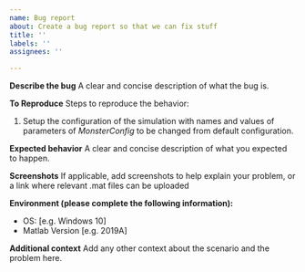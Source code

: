 ```yaml
---
name: Bug report
about: Create a bug report so that we can fix stuff
title: ''
labels: ''
assignees: ''

---
```


**Describe the bug**
A clear and concise description of what the bug is.

**To Reproduce**
Steps to reproduce the behavior:
1. Setup the configuration of the simulation with names and values of parameters of *MonsterConfig* to be changed from default configuration.

**Expected behavior**
A clear and concise description of what you expected to happen.

**Screenshots**
If applicable, add screenshots to help explain your problem, or a link where relevant .mat files can be uploaded

**Environment (please complete the following information):**
 - OS: [e.g. Windows 10]
 - Matlab Version [e.g. 2019A]

**Additional context**
Add any other context about the scenario and the problem here.
